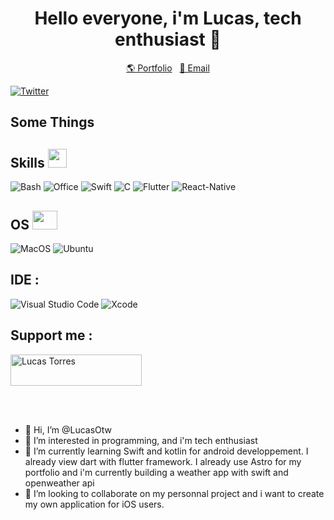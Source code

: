 <h1 align="center">Hello everyone, i'm Lucas, tech enthusiast 🤖</h1>

<p align="center">
  <a href="https://lucasotw.vercel.app/">🌎 Portfolio</a> &nbsp;
  <a href="mailto:lucas_torres14@icloud.com">📧 Email </a>
</p>


[![Twitter](https://img.shields.io/badge/Twitter-Follow-1c1c1c?style=for-the-badge&logo=twitter)](https://twitter.com/_LuCaS_tS_)

## Some Things

<h2> Skills <img src = "https://media2.giphy.com/media/QssGEmpkyEOhBCb7e1/giphy.gif?cid=ecf05e47a0n3gi1bfqntqmob8g9aid1oyj2wr3ds3mg700bl&rid=giphy.gif"  height="30"> </h2>

![Bash](https://img.shields.io/badge/bash-%23CDCDCE.svg?style=for-the-badge&logo=gnubash&logoColor=1B1B1F)
![Office](https://img.shields.io/badge/office_suite-%23D83B01.svg?style=for-the-badge&logo=MicrosoftOffice&logoColor=white)
![Swift](https://img.shields.io/badge/Swift-FA7343.svg?style=for-the-badge&logo=swift&logoColor=white)
![C](https://img.shields.io/badge/C-00599C.svg?style=for-the-badge&logo=c&logoColor=white)
![Flutter](https://img.shields.io/badge/Flutter-02569B.svg?style=for-the-badge&logo=flutter&logoColor=white)
![React-Native](https://img.shields.io/badge/Native-02569B.svg?style=for-the-badge&logo=native&logoColor=white)



<h2> OS <img src = "https://media1.giphy.com/media/WFZvB7VIXBgiz3oDXE/giphy.gif?cid=ecf05e47o85shd30d0qgkajffwr0b06zj4dt9onfr4vnehqk&rid=giphy.gif&ct=s" height="30" width="40"> </h2>

![MacOS](https://img.shields.io/badge/macos-%23000000.svg?style=for-the-badge&logo=apple&logoColor=white)
![Ubuntu](https://img.shields.io/badge/Ubuntu-E95420.svg?style=for-the-badge&logo=ubuntu&logoColor=white)

## IDE :
![Visual Studio Code](https://img.shields.io/badge/Visual%20Studio%20Code-0078d7.svg?style=for-the-badge&logo=visual-studio-code&logoColor=white)
![Xcode](https://img.shields.io/badge/Xcode-007ACC.svg?style=for-the-badge&logo=xcode&logoColor=white)

## Support me :
<p><a href="https://www.buymeacoffee.com/lucasts"> <img src="https://cdn.buymeacoffee.com/buttons/v2/default-yellow.png" height="50" width="210" alt="Lucas Torres" /></a></p><br><br>

- 👋 Hi, I’m @LucasOtw
- 👀 I’m interested in programming, and i'm tech enthusiast
- 🌱 I’m currently learning Swift  and kotlin for android developpement. I already view dart with flutter framework. I already use Astro for my portfolio and i'm currently building a weather app with swift and openweather api
- 💞️ I’m looking to collaborate on my personnal project and i want to create my own application for iOS users. 



